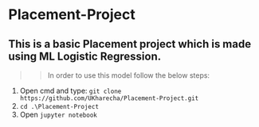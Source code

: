 # Placement-Project

## This is a basic Placement project which is made using ML Logistic Regression.

>> In order to use this model follow the below steps:

1. Open cmd and type: `git clone https://github.com/UKharecha/Placement-Project.git`
2. `cd .\Placement-Project` 
3. Open `jupyter notebook`
